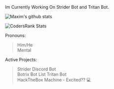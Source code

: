 Im Currently Working On Strider Bot and Tritan Bot.

![Maxim's github stats](https://github-readme-stats.vercel.app/api?username=MaximKing1&count_private=true&show_icons=true&theme=vue-dark)

![CodersRank Stats](https://cr-ss-service.azurewebsites.net/api/ScreenShot?widget=summary&username=maximking1&badges=3&show-avatar=true&style=--header-bg-color:%23000;--border-radius:5px)

Pronouns:
> Him/He<br>
> Mental

Active Projects:
> Strider Discord Bot<br>
> Botrix Bot List
> Tritan Bot<br>
> HackTheBox Machine - Excited?? 💻
